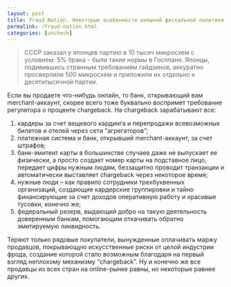 ```yaml
---
layout: post
title: Fraud Nation. Некоторые особенности внешней фискальной политики
permalink: /fraud-nation.html
categories: [uncheck]
---
```


> СССР заказал у японцев партию в 10 тысяч микросхем с условием: 5% брака – были такие нормы в Госплане. Японцы, подивившись странным требованиям гайдзинов, аккуратно просверлили 500 микросхем и приложили их отдельно к десятитысячной партии.

Если вы продаете что-нибудь онлайн, то банк, открывающий вам merchant-аккаунт, скорее всего тоже буквально воспримет требование регулятора о проценте chargeback. На chargeback зарабатывают все:

1. кардеры за счет вещевого кардинга и перепродажи всевозможных билетов и отелей через сети “агрегаторов”;
2. платежная система и банк, открывший merchant-аккаунт, за счет штрафов;
3. банк-эмитент карты в большинстве случаев даже не выпускает ее физически, а просто создает номер карты на подставное лицо, передает цифры нужным людям, беззащитно проводит транзакции и автоматически выставляет chargeback через некоторое время;
4. нужные люди – как правило сотрудники трехбуквенных организаций, создающие кардерские группировки и тайно финансирующие за счет доходов оперативную работу и красивые тусовки, конечно же;
5. федеральный резерв, выдающий добро на такую деятельность доверенным банкам, помогающим откачивать обратно эмитируемую ликвидность.
 
Теряют только рядовые покупатели, вынужденные оплачивать маржу продавцов, покрывающую искусственные риски от целой индустрии фрода, создание которой стало возможным благодаря на первый взгляд неплохому механизму “chargeback”. Ну и конечно же все продавцы из всех стран на online-рынке равны, но некоторые равнее других.
